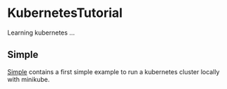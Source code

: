 # KubernetesTutorial
Learning kubernetes ...

## Simple
[Simple](simple/) contains a first simple example to run a kubernetes cluster locally with minikube.
